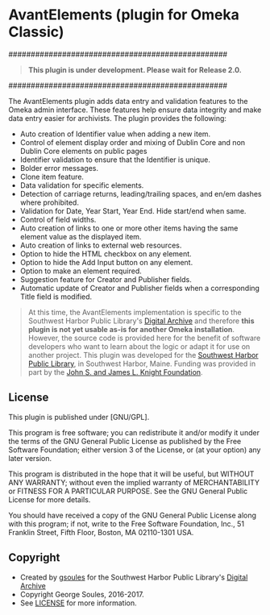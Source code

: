 # AvantElements (plugin for Omeka Classic)

#################################################

> **This plugin is under development. Please wait for Release 2.0.**

#################################################

The AvantElements plugin adds data entry and validation features to the Omeka admin interface. These features help ensure data integrity and make data entry easier for archivists. The plugin provides the following:

* Auto creation of Identifier value when adding a new item.
* Control of element display order and mixing of Dublin Core and non Dublin Core elements on public pages
* Identifier validation to ensure that the Identifier is unique.
* Bolder error messages.
* Clone item feature.
* Data validation for specific elements.
* Detection of carriage returns, leading/trailing spaces, and en/em dashes where prohibited.
* Validation for Date, Year Start, Year End. Hide start/end when same.
* Control of field widths.
* Auto creation of links to one or more other items having the same element value as the displayed item.
* Auto creation of links to external web resources.
* Option to hide the HTML checkbox on any element.
* Option to hide the Add Input button on any element.
* Option to make an element required.
* Suggestion feature for Creator and Publisher fields.
* Automatic update of Creator and Publisher fields when a corresponding Title field is modified.


 > At this time, the AvantElements implementation is specific to the Southwest Harbor Public Library's [Digital Archive](http://swhplibrary.net/archive) and therefore **this plugin is not yet usable as-is for another Omeka installation**. However, the source code is provided here for the benefit of software developers who want to learn about the logic or adapt it for use on another project. 
This plugin was developed for the [Southwest Harbor Public Library](http://www.swhplibrary.org/), in Southwest Harbor, Maine. Funding was provided in part by the [John S. and James L. Knight Foundation](https://knightfoundation.org/).

##  License

This plugin is published under [GNU/GPL].

This program is free software; you can redistribute it and/or modify it under
the terms of the GNU General Public License as published by the Free Software
Foundation; either version 3 of the License, or (at your option) any later
version.

This program is distributed in the hope that it will be useful, but WITHOUT
ANY WARRANTY; without even the implied warranty of MERCHANTABILITY or FITNESS
FOR A PARTICULAR PURPOSE. See the GNU General Public License for more
details.

You should have received a copy of the GNU General Public License along with
this program; if not, write to the Free Software Foundation, Inc.,
51 Franklin Street, Fifth Floor, Boston, MA 02110-1301 USA.

Copyright
---------

* Created by [gsoules](https://github.com/gsoules) for the Southwest Harbor Public Library's [Digital Archive](http://swhplibrary.net/archive)
* Copyright George Soules, 2016-2017.
* See [LICENSE](https://github.com/gsoules/AvantRelationships/blob/master/LICENSE) for more information.

